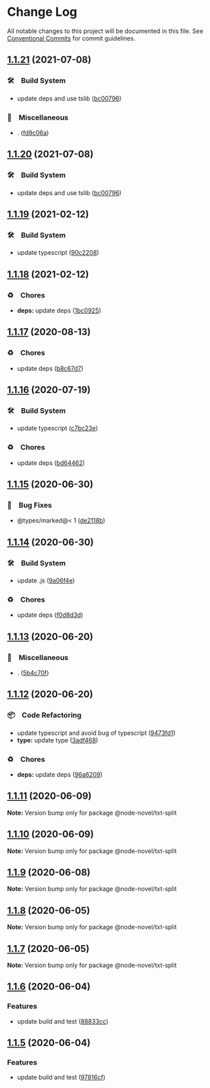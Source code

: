 # Change Log

All notable changes to this project will be documented in this file.
See [Conventional Commits](https://conventionalcommits.org) for commit guidelines.

## [1.1.21](https://github.com/bluelovers/ws-node-novel/compare/@node-novel/txt-split@1.1.19...@node-novel/txt-split@1.1.21) (2021-07-08)


### 🛠　Build System

* update deps and use tslib ([bc00796](https://github.com/bluelovers/ws-node-novel/commit/bc007968e0dde703a1b4e79d147bd7122fe3468b))


### 🔖　Miscellaneous

* . ([fd9c06a](https://github.com/bluelovers/ws-node-novel/commit/fd9c06a1e1bc526117eee710e13814cc174c4bf4))





## [1.1.20](https://github.com/bluelovers/ws-node-novel/compare/@node-novel/txt-split@1.1.19...@node-novel/txt-split@1.1.20) (2021-07-08)


### 🛠　Build System

* update deps and use tslib ([bc00796](https://github.com/bluelovers/ws-node-novel/commit/bc007968e0dde703a1b4e79d147bd7122fe3468b))





## [1.1.19](https://github.com/bluelovers/ws-node-novel/compare/@node-novel/txt-split@1.1.18...@node-novel/txt-split@1.1.19) (2021-02-12)


### 🛠　Build System

* update typescript ([90c2208](https://github.com/bluelovers/ws-node-novel/commit/90c22085d647eea8c5e8c4a24ca3dd63cbf784af))





## [1.1.18](https://github.com/bluelovers/ws-node-novel/compare/@node-novel/txt-split@1.1.17...@node-novel/txt-split@1.1.18) (2021-02-12)


### ♻️　Chores

* **deps:** update deps ([1bc0925](https://github.com/bluelovers/ws-node-novel/commit/1bc09257c16754054103f3aec637dcf18f81f25a))





## [1.1.17](https://github.com/bluelovers/ws-node-novel/compare/@node-novel/txt-split@1.1.16...@node-novel/txt-split@1.1.17) (2020-08-13)


### ♻️　Chores

* update deps ([b8c67d7](https://github.com/bluelovers/ws-node-novel/commit/b8c67d7e0447d0afdedef9d1023f254c929efbeb))





## [1.1.16](https://github.com/bluelovers/ws-node-novel/compare/@node-novel/txt-split@1.1.15...@node-novel/txt-split@1.1.16) (2020-07-19)


### 🛠　Build System

* update typescript ([c7bc23e](https://github.com/bluelovers/ws-node-novel/commit/c7bc23ed14faf935ec25170eb23010d8f9c685c1))


### ♻️　Chores

* update deps ([bd64462](https://github.com/bluelovers/ws-node-novel/commit/bd644622f4f1f4941293c180272df22ec30d402a))





## [1.1.15](https://github.com/bluelovers/ws-node-novel/compare/@node-novel/txt-split@1.1.14...@node-novel/txt-split@1.1.15) (2020-06-30)


### 🐛　Bug Fixes

* @types/marked@< 1 ([de2118b](https://github.com/bluelovers/ws-node-novel/commit/de2118bde74358c4338e7d9ca7258df7d3ce24bb))





## [1.1.14](https://github.com/bluelovers/ws-node-novel/compare/@node-novel/txt-split@1.1.13...@node-novel/txt-split@1.1.14) (2020-06-30)


### 🛠　Build System

* update .js ([9a06f4e](https://github.com/bluelovers/ws-node-novel/commit/9a06f4ea5bcbb28992702ed75cdd432963caa95c))


### ♻️　Chores

* update deps ([f0d8d3d](https://github.com/bluelovers/ws-node-novel/commit/f0d8d3d96cef067e3f1c2bc8c5e4110110d5c25b))





## [1.1.13](https://github.com/bluelovers/ws-node-novel/compare/@node-novel/txt-split@1.1.12...@node-novel/txt-split@1.1.13) (2020-06-20)


### 🔖　Miscellaneous

* . ([5b4c70f](https://github.com/bluelovers/ws-node-novel/commit/5b4c70fc018e2f2622187143859a9783c5370849))





## [1.1.12](https://github.com/bluelovers/ws-node-novel/compare/@node-novel/txt-split@1.1.11...@node-novel/txt-split@1.1.12) (2020-06-20)


### 📦　Code Refactoring

* update typescript and avoid bug of typescript ([9473fd1](https://github.com/bluelovers/ws-node-novel/commit/9473fd159a3e0774e7646ab2dc60d73a4667f09b))
* **type:** update type ([3adf468](https://github.com/bluelovers/ws-node-novel/commit/3adf4684cfc7bb2b831802498840f8e523798611))


### ♻️　Chores

* **deps:** update deps ([96a6209](https://github.com/bluelovers/ws-node-novel/commit/96a62099f0774dae433a16b9e20f2c4ddd518749))





## [1.1.11](https://github.com/bluelovers/ws-node-novel/compare/@node-novel/txt-split@1.1.10...@node-novel/txt-split@1.1.11) (2020-06-09)

**Note:** Version bump only for package @node-novel/txt-split





## [1.1.10](https://github.com/bluelovers/ws-node-novel/compare/@node-novel/txt-split@1.1.9...@node-novel/txt-split@1.1.10) (2020-06-09)

**Note:** Version bump only for package @node-novel/txt-split





## [1.1.9](https://github.com/bluelovers/ws-node-novel/compare/@node-novel/txt-split@1.1.8...@node-novel/txt-split@1.1.9) (2020-06-08)

**Note:** Version bump only for package @node-novel/txt-split





## [1.1.8](https://github.com/bluelovers/ws-node-novel/compare/@node-novel/txt-split@1.1.7...@node-novel/txt-split@1.1.8) (2020-06-05)

**Note:** Version bump only for package @node-novel/txt-split





## [1.1.7](https://github.com/bluelovers/ws-node-novel/compare/@node-novel/txt-split@1.1.6...@node-novel/txt-split@1.1.7) (2020-06-05)

**Note:** Version bump only for package @node-novel/txt-split





## [1.1.6](https://github.com/bluelovers/ws-node-novel/compare/@node-novel/txt-split@1.1.5...@node-novel/txt-split@1.1.6) (2020-06-04)


### Features

* update build and test ([88833cc](https://github.com/bluelovers/ws-node-novel/commit/88833cc50b3b3194adfc3683fe2fca73c8ef8424))





## [1.1.5](https://github.com/bluelovers/ws-node-novel/compare/@node-novel/txt-split@1.1.4...@node-novel/txt-split@1.1.5) (2020-06-04)


### Features

* update build and test ([97816cf](https://github.com/bluelovers/ws-node-novel/commit/97816cfc4ef513d3cdeb5fc525a010543123fa76))
